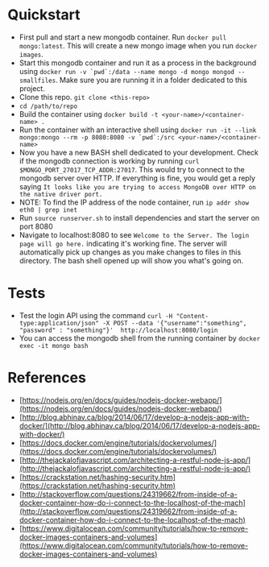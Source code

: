 # Quickstart
* First pull and start a new mongodb container. Run `docker pull mongo:latest`. This will create a new mongo image when you run `docker images`.
* Start this mongodb container and run it as a process in the background using ```docker run -v `pwd`:/data --name mongo -d mongo mongod --smallfiles```. Make sure you are running it in a folder dedicated to this project.
* Clone this repo. `git clone <this-repo>`
* `cd /path/to/repo`
* Build the container using `docker build -t <your-name>/<container-name> .`
* Run the container with an interactive shell using ```docker run -it --link mongo:mongo --rm -p 8080:8080 -v `pwd`:/src <your-name>/<container-name>```
* Now you have a new BASH shell dedicated to your development. Check if the mongodb connection is working by running `curl $MONGO_PORT_27017_TCP_ADDR:27017`. This would try to connect to the mongodb server over HTTP. If everything is fine, you would get a reply saying ```It looks like you are trying to access MongoDB over HTTP on the native driver port.```
* NOTE: To find the IP address of the node container, run ```ip addr show eth0 | grep inet```
* Run `source runserver.sh` to install dependencies and start the server on port 8080
* Navigate to localhost:8080 to see ```Welcome to the Server. The login page will go here.``` indicating it's working fine. The server will automatically pick up changes as you make changes to files in this directory. The bash shell opened up will show you what's going on.

# Tests
* Test the login API using the command ```curl -H "Content-type:application/json" -X POST --data '{"username":"something", "password" : "something"}'  http://localhost:8080/login```
* You can access the mongodb shell from the running container by `docker exec -it mongo bash`

# References

* [https://nodejs.org/en/docs/guides/nodejs-docker-webapp/](https://nodejs.org/en/docs/guides/nodejs-docker-webapp/)
* [http://blog.abhinav.ca/blog/2014/06/17/develop-a-nodejs-app-with-docker/](http://blog.abhinav.ca/blog/2014/06/17/develop-a-nodejs-app-with-docker/)
* [https://docs.docker.com/engine/tutorials/dockervolumes/](https://docs.docker.com/engine/tutorials/dockervolumes/)
* [http://thejackalofjavascript.com/architecting-a-restful-node-js-app/](http://thejackalofjavascript.com/architecting-a-restful-node-js-app/)
* [https://crackstation.net/hashing-security.htm](https://crackstation.net/hashing-security.htm)
* [http://stackoverflow.com/questions/24319662/from-inside-of-a-docker-container-how-do-i-connect-to-the-localhost-of-the-mach](http://stackoverflow.com/questions/24319662/from-inside-of-a-docker-container-how-do-i-connect-to-the-localhost-of-the-mach)
* [https://www.digitalocean.com/community/tutorials/how-to-remove-docker-images-containers-and-volumes](https://www.digitalocean.com/community/tutorials/how-to-remove-docker-images-containers-and-volumes)